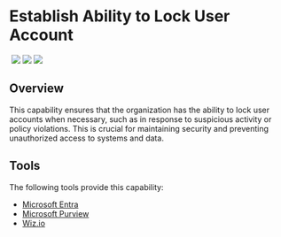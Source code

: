 # Establish Ability to Lock User Account
&nbsp;![](https://img.shields.io/badge/ID-C1602-blue)&nbsp;![](https://img.shields.io/badge/Phase-Preparation_%28P0001%29-blue)&nbsp;![](https://img.shields.io/badge/Category-Identity-blue)
## Overview
This capability ensures that the organization has the ability to lock user accounts when necessary, such as in response to suspicious activity or policy violations. This is crucial for maintaining security and preventing unauthorized access to systems and data.

## Tools
The following tools provide this capability:

- [Microsoft Entra](../tool/ms-entra/C1602.md)
- [Microsoft Purview](../tool/ms-purview/C1602.md)
- [Wiz.io](../tool/wiz/C1602.md)